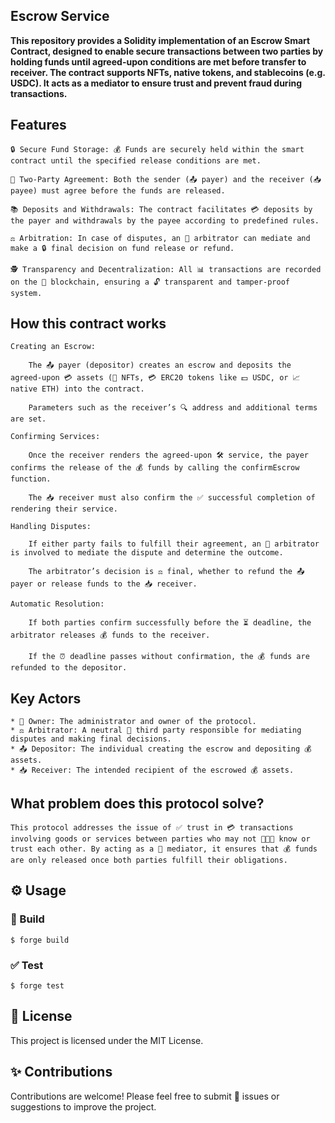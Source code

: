## Escrow Service

**This repository provides a Solidity implementation of an Escrow Smart Contract, designed to enable secure transactions between two parties by holding funds until agreed-upon conditions are met before transfer to receiver. The contract supports NFTs, native tokens, and stablecoins (e.g. USDC). It acts as a mediator to ensure trust and prevent fraud during transactions.**

## Features 

    🔒 Secure Fund Storage: 💰 Funds are securely held within the smart contract until the specified release conditions are met.

    🔧 Two-Party Agreement: Both the sender (📤 payer) and the receiver (📥 payee) must agree before the funds are released.

    📚 Deposits and Withdrawals: The contract facilitates 💳 deposits by the payer and withdrawals by the payee according to predefined rules.

    ⚖️ Arbitration: In case of disputes, an 🤷 arbitrator can mediate and make a 🔒 final decision on fund release or refund.

    🕵️ Transparency and Decentralization: All 📊 transactions are recorded on the 🔐 blockchain, ensuring a 🔓 transparent and tamper-proof system.


## How this contract works

    Creating an Escrow:

        The 📤 payer (depositor) creates an escrow and deposits the agreed-upon 💳 assets (🔑 NFTs, 💳 ERC20 tokens like 💵 USDC, or 📈 native ETH) into the contract.

        Parameters such as the receiver’s 🔍 address and additional terms are set.

    Confirming Services:

        Once the receiver renders the agreed-upon 🛠️ service, the payer confirms the release of the 💰 funds by calling the confirmEscrow function.

        The 📥 receiver must also confirm the ✅ successful completion of rendering their service.

    Handling Disputes:

        If either party fails to fulfill their agreement, an 🤷 arbitrator is involved to mediate the dispute and determine the outcome.

        The arbitrator’s decision is ⚖️ final, whether to refund the 📤 payer or release funds to the 📥 receiver.

    Automatic Resolution:

        If both parties confirm successfully before the ⏳ deadline, the arbitrator releases 💰 funds to the receiver.

        If the ⏰ deadline passes without confirmation, the 💰 funds are refunded to the depositor.

## Key Actors
    * 🔧 Owner: The administrator and owner of the protocol.
    * ⚖️ Arbitrator: A neutral 🤷 third party responsible for mediating disputes and making final decisions.
    * 📤 Depositor: The individual creating the escrow and depositing 💰 assets.
    * 📥 Receiver: The intended recipient of the escrowed 💰 assets.

## What problem does this protocol solve?
    This protocol addresses the issue of ✅ trust in 💳 transactions involving goods or services between parties who may not 👨‍👩‍👦 know or trust each other. By acting as a 🤝 mediator, it ensures that 💰 funds are only released once both parties fulfill their obligations.

## ⚙️ Usage

### 🔨 Build

```shell
$ forge build
```

### ✅ Test

```shell
$ forge test
```

## 📜 License
This project is licensed under the MIT License. 

## ✨ Contributions
Contributions are welcome! Please feel free to submit 📝 issues or suggestions to improve the project.


